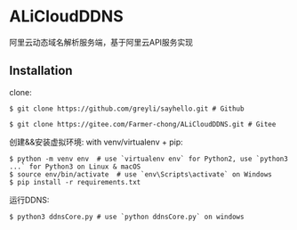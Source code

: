 # ALiCloudDDNS
阿里云动态域名解析服务端，基于阿里云API服务实现

## Installation
clone:

```shell
$ git clone https://github.com/greyli/sayhello.git # Github

$ git clone https://gitee.com/Farmer-chong/ALiCloudDDNS.git # Gitee

```

创建&&安装虚拟环境:
with venv/virtualenv + pip:

```shell
$ python -m venv env  # use `virtualenv env` for Python2, use `python3 ...` for Python3 on Linux & macOS
$ source env/bin/activate  # use `env\Scripts\activate` on Windows
$ pip install -r requirements.txt
```

运行DDNS:
```shell
$ python3 ddnsCore.py # use `python ddnsCore.py` on windows
```